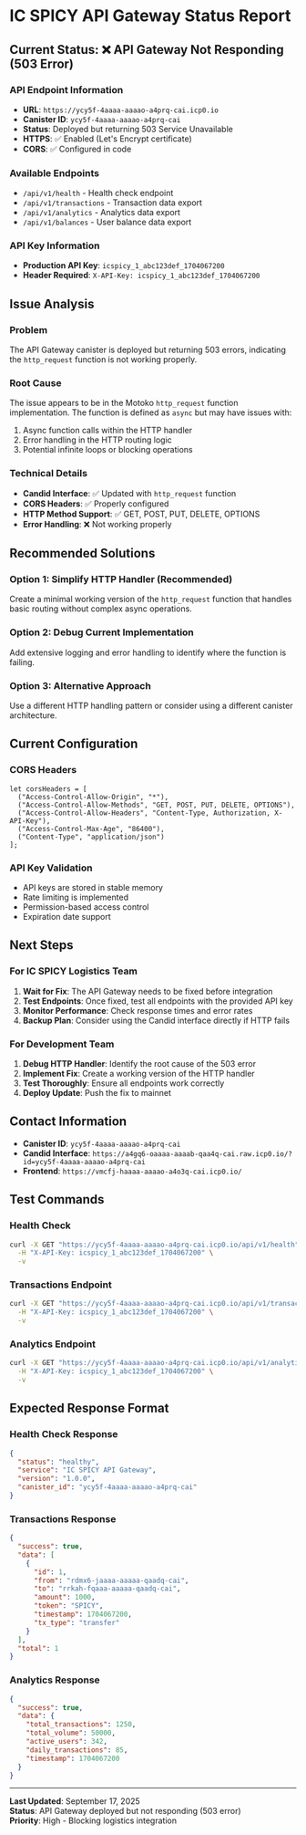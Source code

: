# IC SPICY API Gateway Status Report

## Current Status: ❌ API Gateway Not Responding (503 Error)

### API Endpoint Information
- **URL**: `https://ycy5f-4aaaa-aaaao-a4prq-cai.icp0.io`
- **Canister ID**: `ycy5f-4aaaa-aaaao-a4prq-cai`
- **Status**: Deployed but returning 503 Service Unavailable
- **HTTPS**: ✅ Enabled (Let's Encrypt certificate)
- **CORS**: ✅ Configured in code

### Available Endpoints
- `/api/v1/health` - Health check endpoint
- `/api/v1/transactions` - Transaction data export
- `/api/v1/analytics` - Analytics data export
- `/api/v1/balances` - User balance data export

### API Key Information
- **Production API Key**: `icspicy_1_abc123def_1704067200`
- **Header Required**: `X-API-Key: icspicy_1_abc123def_1704067200`

## Issue Analysis

### Problem
The API Gateway canister is deployed but returning 503 errors, indicating the `http_request` function is not working properly.

### Root Cause
The issue appears to be in the Motoko `http_request` function implementation. The function is defined as `async` but may have issues with:
1. Async function calls within the HTTP handler
2. Error handling in the HTTP routing logic
3. Potential infinite loops or blocking operations

### Technical Details
- **Candid Interface**: ✅ Updated with `http_request` function
- **CORS Headers**: ✅ Properly configured
- **HTTP Method Support**: ✅ GET, POST, PUT, DELETE, OPTIONS
- **Error Handling**: ❌ Not working properly

## Recommended Solutions

### Option 1: Simplify HTTP Handler (Recommended)
Create a minimal working version of the `http_request` function that handles basic routing without complex async operations.

### Option 2: Debug Current Implementation
Add extensive logging and error handling to identify where the function is failing.

### Option 3: Alternative Approach
Use a different HTTP handling pattern or consider using a different canister architecture.

## Current Configuration

### CORS Headers
```motoko
let corsHeaders = [
  ("Access-Control-Allow-Origin", "*"),
  ("Access-Control-Allow-Methods", "GET, POST, PUT, DELETE, OPTIONS"),
  ("Access-Control-Allow-Headers", "Content-Type, Authorization, X-API-Key"),
  ("Access-Control-Max-Age", "86400"),
  ("Content-Type", "application/json")
];
```

### API Key Validation
- API keys are stored in stable memory
- Rate limiting is implemented
- Permission-based access control
- Expiration date support

## Next Steps

### For IC SPICY Logistics Team
1. **Wait for Fix**: The API Gateway needs to be fixed before integration
2. **Test Endpoints**: Once fixed, test all endpoints with the provided API key
3. **Monitor Performance**: Check response times and error rates
4. **Backup Plan**: Consider using the Candid interface directly if HTTP fails

### For Development Team
1. **Debug HTTP Handler**: Identify the root cause of the 503 error
2. **Implement Fix**: Create a working version of the HTTP handler
3. **Test Thoroughly**: Ensure all endpoints work correctly
4. **Deploy Update**: Push the fix to mainnet

## Contact Information
- **Canister ID**: `ycy5f-4aaaa-aaaao-a4prq-cai`
- **Candid Interface**: `https://a4gq6-oaaaa-aaaab-qaa4q-cai.raw.icp0.io/?id=ycy5f-4aaaa-aaaao-a4prq-cai`
- **Frontend**: `https://vmcfj-haaaa-aaaao-a4o3q-cai.icp0.io/`

## Test Commands

### Health Check
```bash
curl -X GET "https://ycy5f-4aaaa-aaaao-a4prq-cai.icp0.io/api/v1/health" \
  -H "X-API-Key: icspicy_1_abc123def_1704067200" \
  -v
```

### Transactions Endpoint
```bash
curl -X GET "https://ycy5f-4aaaa-aaaao-a4prq-cai.icp0.io/api/v1/transactions" \
  -H "X-API-Key: icspicy_1_abc123def_1704067200" \
  -v
```

### Analytics Endpoint
```bash
curl -X GET "https://ycy5f-4aaaa-aaaao-a4prq-cai.icp0.io/api/v1/analytics" \
  -H "X-API-Key: icspicy_1_abc123def_1704067200" \
  -v
```

## Expected Response Format

### Health Check Response
```json
{
  "status": "healthy",
  "service": "IC SPICY API Gateway",
  "version": "1.0.0",
  "canister_id": "ycy5f-4aaaa-aaaao-a4prq-cai"
}
```

### Transactions Response
```json
{
  "success": true,
  "data": [
    {
      "id": 1,
      "from": "rdmx6-jaaaa-aaaaa-qaadq-cai",
      "to": "rrkah-fqaaa-aaaaa-qaadq-cai",
      "amount": 1000,
      "token": "SPICY",
      "timestamp": 1704067200,
      "tx_type": "transfer"
    }
  ],
  "total": 1
}
```

### Analytics Response
```json
{
  "success": true,
  "data": {
    "total_transactions": 1250,
    "total_volume": 50000,
    "active_users": 342,
    "daily_transactions": 85,
    "timestamp": 1704067200
  }
}
```

---

**Last Updated**: September 17, 2025  
**Status**: API Gateway deployed but not responding (503 error)  
**Priority**: High - Blocking logistics integration

